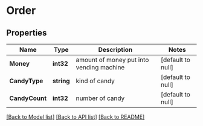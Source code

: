 # Order

## Properties
Name | Type | Description | Notes
------------ | ------------- | ------------- | -------------
**Money** | **int32** | amount of money put into vending machine | [default to null]
**CandyType** | **string** | kind of candy | [default to null]
**CandyCount** | **int32** | number of candy | [default to null]

[[Back to Model list]](../README.md#documentation-for-models) [[Back to API list]](../README.md#documentation-for-api-endpoints) [[Back to README]](../README.md)


